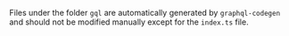 Files under the folder `gql` are automatically generated by `graphql-codegen` and should not be modified manually except for the `index.ts` file.
